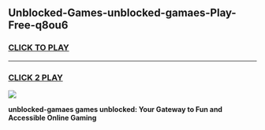 
## Unblocked-Games-unblocked-gamaes-Play-Free-q8ou6
<h3>
<a href="https://premium76.site?title=unblocked-gamaes&ref=21A">CLICK TO PLAY</a></h3>
<hr>

<h3>
<a href="https://premium76.site?title=unblocked-gamaes&ref=21A">CLICK 2 PLAY</a>
  
</h3>

<a href="https://premium76.site?title=unblocked-gamaes&ref=21A"><img src="https://clearcache.store/games.png"></a>


**unblocked-gamaes games unblocked: Your Gateway to Fun and Accessible Online Gaming**
